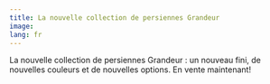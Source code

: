 ```yaml
---
title: La nouvelle collection de persiennes Grandeur
image: 
lang: fr
---
```


La nouvelle collection de persiennes Grandeur : un nouveau fini, de nouvelles couleurs et de nouvelles options. En vente maintenant!